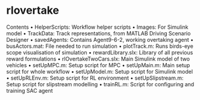 # rlovertake

Contents
•	HelperScripts: Workflow helper scripts
•	Images: For Simulink model
•	TrackData: Track representations, from MATLAB Driving Scenario Designer
•	savedAgents: Contains Agent9-6-2, working overtaking agent
•	busActors.mat: File needed to run simulation
•	plotTrack.m: Runs birds-eye scope visualisation of simulation
•	rewardLibrary.slx: Library of all previous reward formulations
•	rlOvertakeTwoCars.slx: Main Simulink model of two vehicles
•	setUpMPC.m: Setup script for MPC
•	setUpMain.m: Main setup script for whole workflow
•	setUpModel.m: Setup script for Simulink model
•	setUpRLEnv.m: Setup script for RL environment
•	setUpSlipstream.m: Setup script for slipstream modelling
•	trainRL.m: Script for configuring and training SAC agent
